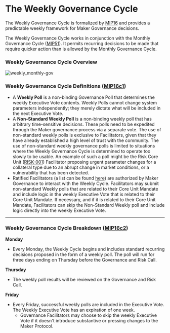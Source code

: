 # The Weekly Governance Cycle

The Weekly Governance Cycle is formalized by [MIP16](https://mips.makerdao.com/mips/details/MIP16) and provides a predictable weekly framework for Maker Governance decisions.

The Weekly Governance Cycle works in conjunction with the Monthly Governance Cycle ([MIP51](https://mips.makerdao.com/mips/details/MIP51)). It permits recurring decisions to be made that require quicker action than is allowed by the Monthly Governance Cycle.

### Weekly Governance Cycle Overview

![weekly_monthly-gov](https://github.com/makerdao/mips/blob/master/MIP16/weekly_governance_cycle.png?raw=true)

### Weekly Governance Cycle Definitions ([MIP16c1](https://mips.makerdao.com/mips/details/MIP16#MIP16c1)) 

- A **Weekly Poll** is a non-binding Governance Poll that determines the weekly Executive Vote contents. Weekly Polls cannot change system parameters independently; they merely dictate what will be included in the next Executive Vote.
- A **Non-Standard Weekly Poll** is a non-binding weekly poll that has arbitrary time-sensitive decisions. These polls need to be expedited through the Maker governance process via a separate vote. The use of non-standard weekly polls is exclusive to Facilitators, given that they have already established a high level of trust with the community. The use of non-standard weekly governance polls is limited to situations where the Weekly Governance Cycle is determined to operate too slowly to be usable. An example of such a poll might be the Risk Core Unit ([RISK-001](https://mips.makerdao.com/mips/details/MIP39c2SP2)) Facilitator proposing urgent parameter changes for a collateral type due to an abrupt change in market conditions, or a vulnerability that has been detected.
- Ratified Facilitators (a list can be found [here](https://mips.makerdao.com/mips/details/MIP38#MIP38c2)) are authorized by Maker Governance to interact with the Weekly Cycle. Facilitators may submit non-standard Weekly polls that are related to their Core Unit Mandate and include logic in the weekly Executive Vote that is related to their Core Unit Mandate. If necessary, and if it is related to their Core Unit Mandate, Facilitators can skip the Non-Standard Weekly poll and include logic directly into the weekly Executive Vote.

---

### Weekly Governance Cycle Breakdown ([MIP16c2](https://mips.makerdao.com/mips/details/MIP16#MIP16c2)) 


**Monday**

- Every Monday, the Weekly Cycle begins and includes standard recurring decisions proposed in the form of a weekly poll. The poll will run for three days ending on Thursday before the Governance and Risk Call.

**Thursday**

- The weekly poll results will be reviewed on the Governance and Risk Call.

**Friday**

- Every Friday, successful weekly polls are included in the Executive Vote. The Weekly Executive Vote has an expiration of one week.
    - Governance Facilitators may choose to skip the weekly Executive Vote if it doesn't introduce substantive or pressing changes to the Maker Protocol.
